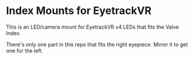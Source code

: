 # Index Mounts for EyetrackVR

This is an LED/camera mount for EyetrackVR v4 LEDs that fits the Valve Index.

There's only one part in this repo that fits the right eyepiece. Mirror it to get one for the left.
